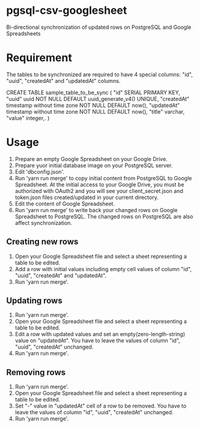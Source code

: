 # pgsql-csv-googlesheet
Bi-directional synchronization of updated rows on PostgreSQL and Google Spreadsheets

# Requirement

The tables to be synchronized are required to have 4 special columns: "id", "uuid", "createdAt" and "updatedAt" columns.

   CREATE TABLE sample_table_to_be_sync (
    "id" SERIAL PRIMARY KEY,
    "uuid" uuid NOT NULL DEFAULT uuid_generate_v4() UNIQUE,
    "createdAt" timestamp without time zone NOT NULL DEFAULT now(),
    "updatedAt" timestamp without time zone NOT NULL DEFAULT now(),
    "title" varchar,
    "value" integer,.
    )
 
# Usage
1. Prepare an empty Google Spreadsheet on your Google Drive.
2. Prepare yuor initial database image on your PostgreSQL server.
3. Edit 'dbconfig.json'.
4. Run 'yarn run merge' to copy initial content from PostgreSQL to Google Spreadsheet. At the initial access to your Google Drive, you must be authorized with OAuth2 and you will see your client_secret.json and token.json files created/updated in your current directory.
5. Edit the content of Google Spreadsheet.
6. Run 'yarn run merge' to write back your changed rows on Google Spreadsheet to PostgreSQL. The changed rows on PostgreSQL are also affect synchronization.

## Creating new rows
 
1. Open your Google Spreadsheet file and select a sheet representing a table to be edited.
2. Add a row with initial values including empty cell values of column "id", "uuid", "createdAt" and "updatedAt".
3. Run 'yarn run merge'.

## Updating rows

1. Run 'yarn run merge'.
2. Open your Google Spreadsheet file and select a sheet representing a table to be edited.
3. Edit a row with updated values and set an empty(zero-length-string) value on "updatedAt". You have to leave the values of column "id", "uuid", "createdAt" unchanged.
4. Run 'yarn run merge'.

## Removing rows

1. Run 'yarn run merge'.
2. Open your Google Spreadsheet file and select a sheet representing a table to be edited.
3. Set "-" value in "updatedAt" cell of a row to be removed. You have to leave the values of column "id", "uuid", "createdAt" unchanged.
4. Run 'yarn run merge'.
